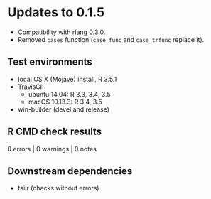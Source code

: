 
# Updates to 0.1.5

 * Compatibility with rlang 0.3.0.
 * Removed `cases` function
    (`case_func` and `case_trfunc` replace it).

## Test environments

* local OS X (Mojave) install, R 3.5.1
* TravisCI:
    - ubuntu 14.04: R 3.3, 3.4, 3.5
    - macOS 10.13.3: R 3.4, 3.5
* win-builder (devel and release)

## R CMD check results

0 errors | 0 warnings | 0 notes

## Downstream dependencies

 - tailr (checks without errors)
